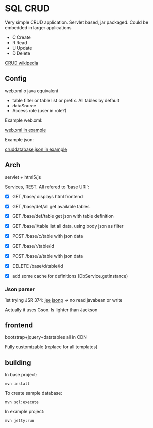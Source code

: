 # SQL CRUD

Very simple CRUD application. Servlet based, jar packaged. Could be embedded in larger applications

* C Create
* R Read
* U Update
* D Delete

[CRUD wikipedia](https://en.wikipedia.org/wiki/Create,_read,_update_and_delete)

## Config

web.xml o java equivalent

* table filter or table list or prefix. All tables by default
* dataSource
* Access role (user in role?)

Example web.xml:

[web.xml in example](example/src/webapp/WEB-INF/web.xml)

Example json:

[cruddatabase.json in example](example/src/webapp/WEB-INF/cruddatabase.json)
    
## Arch

servlet + html5/js

Services, REST. All refered to 'base URI':

- [x] GET /base/ displays html frontend
- [x] GET /base/def/all get available tables
- [x] GET /base/def/table get json with table definition

- [x] GET /base/l/table list all data, using body json as filter
- [x] POST /base/c/table with json data
- [x] GET  /base/r/table/id
- [x] POST /base/u/table with json data
- [x] DELETE /base/d/table/id

- [x] add some cache for definitions (DbService.getInstance)

### Json parser

1st trying JSR 374: [jee jsonp](https://javaee.github.io/jsonp/) -> no read javabean or write

Actually it uses Gson. Is lighter than Jackson

## frontend

bootstrap+jquery+datatables all in CDN

Fully customizable (replace for all templates)

## building

In base project:

    mvn install

To create sample database:

    mvn sql:execute
    
In example project:

    mvn jetty:run
